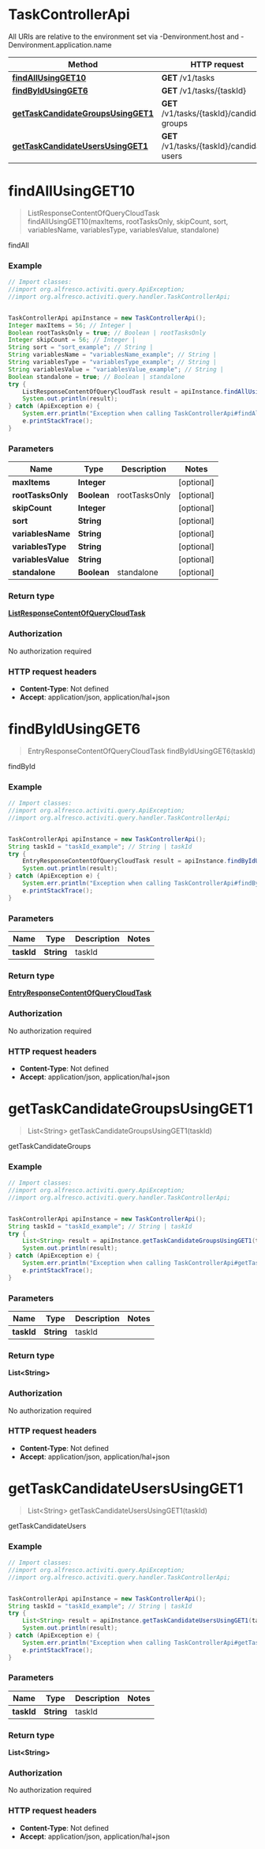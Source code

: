 # TaskControllerApi

All URIs are relative to the environment set via -Denvironment.host and -Denvironment.application.name

Method | HTTP request | Description
------------- | ------------- | -------------
[**findAllUsingGET10**](TaskControllerApi.md#findAllUsingGET10) | **GET** /v1/tasks | findAll
[**findByIdUsingGET6**](TaskControllerApi.md#findByIdUsingGET6) | **GET** /v1/tasks/{taskId} | findById
[**getTaskCandidateGroupsUsingGET1**](TaskControllerApi.md#getTaskCandidateGroupsUsingGET1) | **GET** /v1/tasks/{taskId}/candidate-groups | getTaskCandidateGroups
[**getTaskCandidateUsersUsingGET1**](TaskControllerApi.md#getTaskCandidateUsersUsingGET1) | **GET** /v1/tasks/{taskId}/candidate-users | getTaskCandidateUsers

<a name="findAllUsingGET10"></a>
# **findAllUsingGET10**
> ListResponseContentOfQueryCloudTask findAllUsingGET10(maxItems, rootTasksOnly, skipCount, sort, variablesName, variablesType, variablesValue, standalone)

findAll

### Example
```java
// Import classes:
//import org.alfresco.activiti.query.ApiException;
//import org.alfresco.activiti.query.handler.TaskControllerApi;


TaskControllerApi apiInstance = new TaskControllerApi();
Integer maxItems = 56; // Integer | 
Boolean rootTasksOnly = true; // Boolean | rootTasksOnly
Integer skipCount = 56; // Integer | 
String sort = "sort_example"; // String | 
String variablesName = "variablesName_example"; // String | 
String variablesType = "variablesType_example"; // String | 
String variablesValue = "variablesValue_example"; // String | 
Boolean standalone = true; // Boolean | standalone
try {
    ListResponseContentOfQueryCloudTask result = apiInstance.findAllUsingGET10(maxItems, rootTasksOnly, skipCount, sort, variablesName, variablesType, variablesValue, standalone);
    System.out.println(result);
} catch (ApiException e) {
    System.err.println("Exception when calling TaskControllerApi#findAllUsingGET10");
    e.printStackTrace();
}
```

### Parameters

Name | Type | Description  | Notes
------------- | ------------- | ------------- | -------------
 **maxItems** | **Integer**|  | [optional]
 **rootTasksOnly** | **Boolean**| rootTasksOnly | [optional]
 **skipCount** | **Integer**|  | [optional]
 **sort** | **String**|  | [optional]
 **variablesName** | **String**|  | [optional]
 **variablesType** | **String**|  | [optional]
 **variablesValue** | **String**|  | [optional]
 **standalone** | **Boolean**| standalone | [optional]

### Return type

[**ListResponseContentOfQueryCloudTask**](ListResponseContentOfQueryCloudTask.md)

### Authorization

No authorization required

### HTTP request headers

 - **Content-Type**: Not defined
 - **Accept**: application/json, application/hal+json

<a name="findByIdUsingGET6"></a>
# **findByIdUsingGET6**
> EntryResponseContentOfQueryCloudTask findByIdUsingGET6(taskId)

findById

### Example
```java
// Import classes:
//import org.alfresco.activiti.query.ApiException;
//import org.alfresco.activiti.query.handler.TaskControllerApi;


TaskControllerApi apiInstance = new TaskControllerApi();
String taskId = "taskId_example"; // String | taskId
try {
    EntryResponseContentOfQueryCloudTask result = apiInstance.findByIdUsingGET6(taskId);
    System.out.println(result);
} catch (ApiException e) {
    System.err.println("Exception when calling TaskControllerApi#findByIdUsingGET6");
    e.printStackTrace();
}
```

### Parameters

Name | Type | Description  | Notes
------------- | ------------- | ------------- | -------------
 **taskId** | **String**| taskId |

### Return type

[**EntryResponseContentOfQueryCloudTask**](EntryResponseContentOfQueryCloudTask.md)

### Authorization

No authorization required

### HTTP request headers

 - **Content-Type**: Not defined
 - **Accept**: application/json, application/hal+json

<a name="getTaskCandidateGroupsUsingGET1"></a>
# **getTaskCandidateGroupsUsingGET1**
> List&lt;String&gt; getTaskCandidateGroupsUsingGET1(taskId)

getTaskCandidateGroups

### Example
```java
// Import classes:
//import org.alfresco.activiti.query.ApiException;
//import org.alfresco.activiti.query.handler.TaskControllerApi;


TaskControllerApi apiInstance = new TaskControllerApi();
String taskId = "taskId_example"; // String | taskId
try {
    List<String> result = apiInstance.getTaskCandidateGroupsUsingGET1(taskId);
    System.out.println(result);
} catch (ApiException e) {
    System.err.println("Exception when calling TaskControllerApi#getTaskCandidateGroupsUsingGET1");
    e.printStackTrace();
}
```

### Parameters

Name | Type | Description  | Notes
------------- | ------------- | ------------- | -------------
 **taskId** | **String**| taskId |

### Return type

**List&lt;String&gt;**

### Authorization

No authorization required

### HTTP request headers

 - **Content-Type**: Not defined
 - **Accept**: application/json, application/hal+json

<a name="getTaskCandidateUsersUsingGET1"></a>
# **getTaskCandidateUsersUsingGET1**
> List&lt;String&gt; getTaskCandidateUsersUsingGET1(taskId)

getTaskCandidateUsers

### Example
```java
// Import classes:
//import org.alfresco.activiti.query.ApiException;
//import org.alfresco.activiti.query.handler.TaskControllerApi;


TaskControllerApi apiInstance = new TaskControllerApi();
String taskId = "taskId_example"; // String | taskId
try {
    List<String> result = apiInstance.getTaskCandidateUsersUsingGET1(taskId);
    System.out.println(result);
} catch (ApiException e) {
    System.err.println("Exception when calling TaskControllerApi#getTaskCandidateUsersUsingGET1");
    e.printStackTrace();
}
```

### Parameters

Name | Type | Description  | Notes
------------- | ------------- | ------------- | -------------
 **taskId** | **String**| taskId |

### Return type

**List&lt;String&gt;**

### Authorization

No authorization required

### HTTP request headers

 - **Content-Type**: Not defined
 - **Accept**: application/json, application/hal+json

